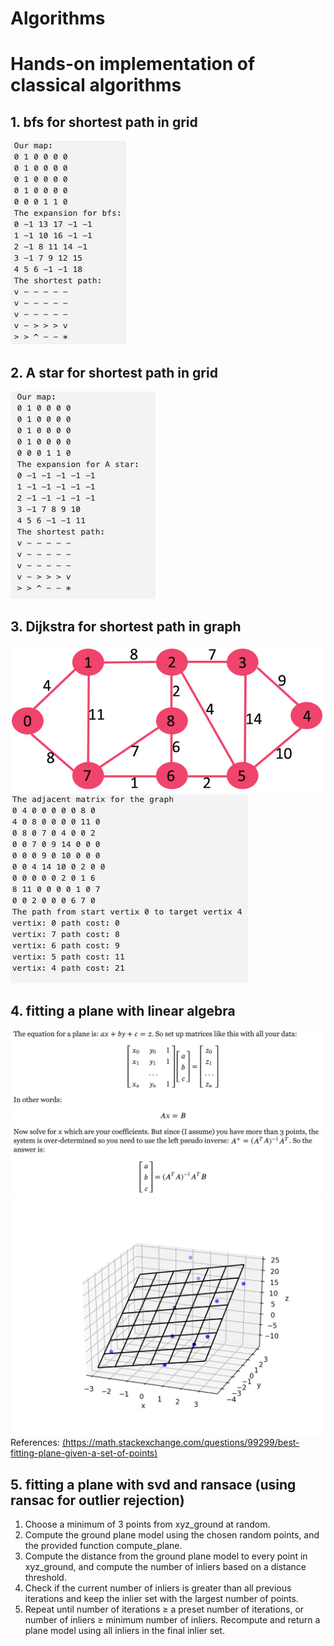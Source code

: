 # Algorithms
# Hands-on implementation of classical algorithms
## 1. bfs for shortest path in grid
![img](./Images/bfs.png)
## 2. A star for shortest path in grid
![img](./Images/A_star.png)
## 3. Dijkstra for shortest path in graph
![img](./Images/graph.jpg)
![img](./Images/dijkstra.png)
## 4. fitting a plane with linear algebra
![img](./Images/fitting_plane.png)
![img](./Images/fiting_plane_result.png)
References: 
[(https://math.stackexchange.com/questions/99299/best-fitting-plane-given-a-set-of-points)](https://math.stackexchange.com/questions/99299/best-fitting-plane-given-a-set-of-points)
## 5. fitting a plane with svd and ransace (using ransac for outlier rejection)
1. Choose a minimum of 3 points from xyz_ground at random.
2. Compute the ground plane model using the chosen random points, and the provided function compute_plane.
3. Compute the distance from the ground plane model to every point in xyz_ground, and compute the number of inliers based on a distance threshold.
4. Check if the current number of inliers is greater than all previous iterations and keep the inlier set with the largest number of points.
5. Repeat until number of iterations  ≥  a preset number of iterations, or number of inliers  ≥  minimum number of inliers.
Recompute and return a plane model using all inliers in the final inlier set.
